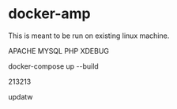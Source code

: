 # docker-amp

This is meant to be run on existing linux machine.

APACHE
MYSQL
PHP
XDEBUG

docker-compose up --build

213213

updatw
